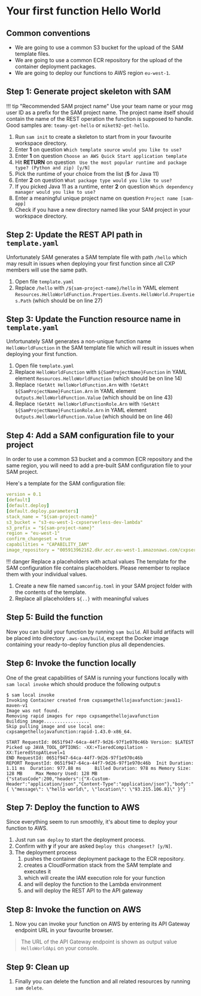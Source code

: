 # Your first function Hello World

## Common conventions

* We are going to use a common S3 bucket for the upload of the SAM template files.
* We are going to use a common ECR repository for the upload of the container deployment packages.
* We are going to deploy our functions to AWS region `eu-west-1`.

## Step 1: Generate project skeleton with SAM

!!! tip "Recommended SAM project name"
    Use your team name or your msg user ID as a prefix for the SAM project name. The project name itself should contain
    the name of the REST operation the function is supposed to handle.
    Good samples are: `teamy-get-hello` or `miket92-get-hello`.

1. Run `sam init` to create a skeleton to start from in your favourite workspace directory.
2. Enter __1__ on question `Which template source would you like to use?`
3. Enter __1__ on question `Choose an AWS Quick Start application template`
4. Hit __RETURN__ on question ` Use the most popular runtime and package type? (Python and zip) [y/N]`
5. Pick the runtime of your choice from the list (__5__ for Java 11)
6. Enter __2__ on question `What package type would you like to use?`
7. If you picked Java 11 as a runtime, enter __2__ on question `Which dependency manager would you like to use?`
8. Enter a meaningful unique project name on question `Project name [sam-app]`
9. Check if you have a new directory named like your SAM project in your workspace directory.

## Step 2: Update the REST API path in `template.yaml`

Unfortunately SAM generates a SAM template file with path `/hello` which may result in issues when deploying your
first function since all CXP members will use the same path.

1. Open file `template.yaml`
2. Replace `/hello` with `/${sam-project-name}/hello` in YAML element 
`Resources.HelloWorldFunction.Properties.Events.HelloWorld.Properties.Path` (which should be on line 27)

## Step 3: Update the Function resource name in `template.yaml`

Unfortunately SAM generates a non-unique function name `HelloWorldFunction` in the SAM template file 
which will result in issues when deploying your first function.

1. Open file `template.yaml`
2. Replace `HelloWorldFunction` with `${SamProjectName}Function` in YAML element
   `Resources.HelloWorldFunction` (which should be on line 14)
3. Replace `!GetAtt HelloWorldFunction.Arn` with `!GetAtt ${SamProjectName}Function.Arn` in YAML element
   `Outputs.HelloWorldFunction.Value` (which should be on line 43)
4. Replace `!GetAtt HelloWorldFunctionRole.Arn` with `!GetAtt ${SamProjectName}FunctionRole.Arn` in YAML element
   `Outputs.HelloWorldFunction.Value` (which should be on line 46)

## Step 4: Add a SAM configuration file to your project

In order to use a common S3 bucket and a common ECR repository and the same region, you will need to add a
pre-built SAM configuration file to your SAM project.

Here's a template for the SAM configuration file:

````yaml 
version = 0.1
[default]
[default.deploy]
[default.deploy.parameters]
stack_name = "${sam-project-name}"
s3_bucket = "s3-eu-west-1-cxpserverless-dev-lambda"
s3_prefix = "${sam-project-name}"
region = "eu-west-1"
confirm_changeset = true
capabilities = "CAPABILITY_IAM"
image_repository = "005913962162.dkr.ecr.eu-west-1.amazonaws.com/cxpserverless-dev-lambda"
````

!!! danger Replace a placeholders with actual values
    The template for the SAM configuration file contains placeholders. Please remember to replace them
    with your individual values.

1. Create a new file named `samconfig.toml` in your SAM project folder with the contents of the template.
2. Replace all placeholders `${..}` with meaningful values

## Step 5: Build the function

Now you can build your function by running `sam build`.
All build artifacts will be placed into directory `.aws-sam/build`, except the Docker image containing your 
ready-to-deploy function plus all dependencies.

## Step 6: Invoke the function locally

One of the great capabilities of SAM is running your functions locally with `sam local invoke` which should 
produce the following output:s

````shell
$ sam local invoke
Invoking Container created from cxpsamgethellojavafunction:java11-maven-v1
Image was not found.
Removing rapid images for repo cxpsamgethellojavafunction
Building image.................
Skip pulling image and use local one: cxpsamgethellojavafunction:rapid-1.43.0-x86_64.

START RequestId: 0651f947-64ca-44f7-9d26-97f1e970c46b Version: $LATEST
Picked up JAVA_TOOL_OPTIONS: -XX:+TieredCompilation -XX:TieredStopAtLevel=1
END RequestId: 0651f947-64ca-44f7-9d26-97f1e970c46b
REPORT RequestId: 0651f947-64ca-44f7-9d26-97f1e970c46b  Init Duration: 1.11 ms  Duration: 977.88 ms     Billed Duration: 978 ms Memory Size: 128 MB     Max Memory Used: 128 MB
{"statusCode":200,"headers":{"X-Custom-Header":"application/json","Content-Type":"application/json"},"body":"{ \"message\": \"hello world\", \"location\": \"93.215.106.81\" }"} 
````

## Step 7: Deploy the function to AWS

Since everything seem to run smoothly, it's about time to deploy your function to AWS.

1. Just run `sam deploy` to start the deployment process.
2. Confirm with __y__ if your are asked `Deploy this changeset? [y/N]`. 
3. The deployment process 
    1. pushes the container deployment package to the ECR repository.
    2. creates a CloudFormation stack from the SAM template and executes it
    3. which will create the IAM execution role for your function
    4. and will deploy the function to the Lambda environment
    5. and will deploy the REST API to the API gateway

## Step 8: Invoke the function on AWS

1. Now you can invoke your function on AWS by entering its API Gateway endpoint URL in your favourite browser.

> The URL of the API Gateway endpoint is shown as output value `HelloWorldApi` on your console. 

## Step 9: Clean up

1. Finally you can delete the function and all related resources by running `sam delete`.


